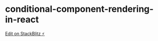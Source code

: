 # conditional-component-rendering-in-react

[Edit on StackBlitz ⚡️](https://stackblitz.com/edit/conditional-component-rendering-in-react)
